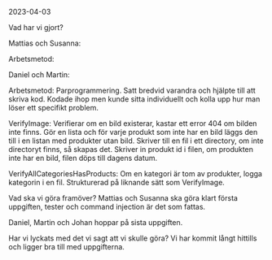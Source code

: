 2023-04-03

Vad har vi gjort?

Mattias och Susanna:

Arbetsmetod:

Daniel och Martin:

Arbetsmetod:
Parprogrammering. Satt bredvid varandra och hjälpte till att skriva kod. Kodade ihop men kunde sitta individuellt och kolla
upp hur man löser ett specifikt problem.

VerifyImage:
Verifierar om en bild existerar, kastar ett error 404 om bilden inte finns. Gör en lista och för varje produkt som inte har en bild läggs
den till i en listan med produkter utan bild. Skriver till en fil i ett directory, om inte directoryt finns, så skapas det.
Skriver in produkt id i filen, om produkten inte har en bild, filen döps till dagens datum.

VerifyAllCategoriesHasProducts:
Om en kategori är tom av produkter, logga kategorin i en fil. Strukturerad på liknande sätt som VerifyImage.

Vad ska vi göra framöver?
Mattias och Susanna ska göra klart första uppgiften, tester och command injection är det som fattas.

Daniel, Martin och Johan hoppar på sista uppgiften.


Har vi lyckats med det vi sagt att vi skulle göra?
Vi har kommit långt hittills och ligger bra till med uppgifterna.
